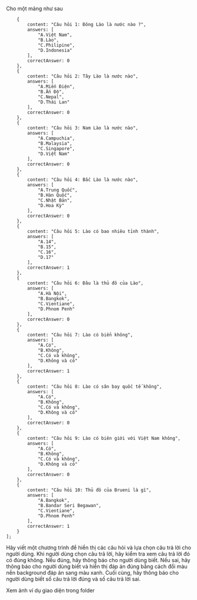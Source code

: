 Cho một mảng như sau

```const questions = [
    {
        content: "Câu hỏi 1: Đông Lào là nước nào ?",
        answers: [
            "A.Việt Nam",
            "B.Lào",
            "C.Philipine",
            "D.Indonesia"
        ],
        correctAnswer: 0
    },
    {
        content: "Câu hỏi 2: Tây Lào là nước nào",
        answers: [
            "A.Miến Điện",
            "B.Ấn Độ",
            "C.Nepal",
            "D.Thái Lan"
        ],
        correctAnswer: 0
    },
    {
        content: "Câu hỏi 3: Nam Lào là nước nào",
        answers: [
            "A.Campuchia",
            "B.Malaysia",
            "C.Singapore",
            "D.Việt Nam"
        ],
        correctAnswer: 0
    },
    {
        content: "Câu hỏi 4: Bắc Lào là nước nào",
        answers: [
            "A.Trung Quốc",
            "B.Hàn Quốc",
            "C.Nhật Bản",
            "D.Hoa Kỳ"
        ],
        correctAnswer: 0
    },
    {
        content: "Câu hỏi 5: Lào có bao nhiêu tỉnh thành",
        answers: [
            "A.14",
            "B.15",
            "C.16",
            "D.17"
        ],
        correctAnswer: 1
    },
    {
        content: "Câu hỏi 6: Đâu là thủ đô của Lào",
        answers: [
            "A.Hà Nội",
            "B.Bangkok",
            "C.Vientiane",
            "D.Phnom Penh"
        ],
        correctAnswer: 0
    },
    {
        content: "Câu hỏi 7: Lào có biển không",
        answers: [
            "A.Có",
            "B.Không",
            "C.Có và không",
            "D.Không và có"
        ],
        correctAnswer: 1
    },
    {
        content: "Câu hỏi 8: Lào có sân bay quốc tế không",
        answers: [
            "A.Có",
            "B.Không",
            "C.Có và không",
            "D.Không và có"
        ],
        correctAnswer: 0
    },
    {
        content: "Câu hỏi 9: Lào có biên giới với Việt Nam không",
        answers: [
            "A.Có",
            "B.Không",
            "C.Có và không",
            "D.Không và có"
        ],
        correctAnswer: 0
    },
    {
        content: "Câu hỏi 10: Thủ đô của Brueni là gì",
        answers: [
            "A.Bangkok",
            "B.Bandar Seri Begawan",
            "C.Vientiane",
            "D.Phnom Penh"
        ],
        correctAnswer: 1
    }
];
```

Hãy viết một chương trình để hiển thị các câu hỏi và lựa chọn câu trả lời cho người dùng.
Khi người dùng chọn câu trả lời, hãy kiểm tra xem câu trả lời đó có đúng không.
Nếu đúng, hãy thông báo cho người dùng biết.
Nếu sai, hãy thông báo cho người dùng biết và hiển thị đáp án đúng bằng cách đổi màu nền background đáp án sang màu xanh.
Cuối cùng, hãy thông báo cho người dùng biết số câu trả lời đúng và số câu trả lời sai.

Xem ảnh ví dụ giao diện trong folder